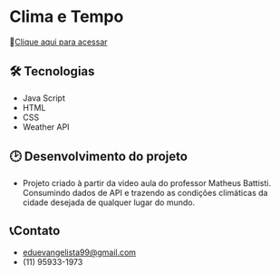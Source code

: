 # Clima e Tempo


🔗[Clique aqui para acessar]()



## 🛠 Tecnologias   

- Java Script
- HTML
- CSS
- Weather API

## 🕑 Desenvolvimento do projeto

- Projeto criado à partir da video aula do professor Matheus Battisti. Consumindo dados de API e trazendo as condições climáticas da cidade desejada de qualquer lugar do mundo.



## 📞Contato
- eduevangelista99@gmail.com
- (11) 95933-1973

